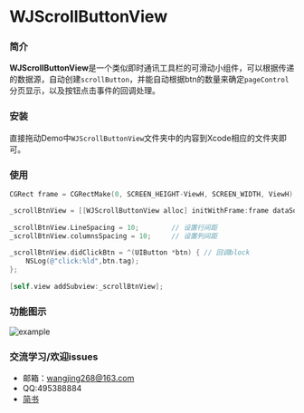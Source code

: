 # WJScrollButtonView

### 简介

**WJScrollButtonView**是一个类似即时通讯工具栏的可滑动小组件，可以根据传递的数据源，自动创建`scrollButton`，并能自动根据btn的数量来确定`pageControl`分页显示，以及按钮点击事件的回调处理。

### 安装

直接拖动Demo中`WJScrollButtonView`文件夹中的内容到Xcode相应的文件夹即可。

### 使用

```objective-c
CGRect frame = CGRectMake(0, SCREEN_HEIGHT-ViewH, SCREEN_WIDTH, ViewH);

_scrollBtnView = [[WJScrollButtonView alloc] initWithFrame:frame dataSource:self.dataSource];
    
_scrollBtnView.LineSpacing = 10;		// 设置行间距
_scrollBtnView.columnsSpacing = 10;		// 设置列间距
    
_scrollBtnView.didClickBtn = ^(UIButton *btn) {	// 回调block
    NSLog(@"click:%ld",btn.tag);
};
    
[self.view addSubview:_scrollBtnView];
```



### 功能图示

![example](https://github.com/jerrywangjing/WJScrollView/raw/master/screenShots/example.gif)

### 交流学习/欢迎issues

- 邮箱：wangjing268@163.com
- QQ:495388884
- [简书](http://www.jianshu.com/u/187fc23bc390)